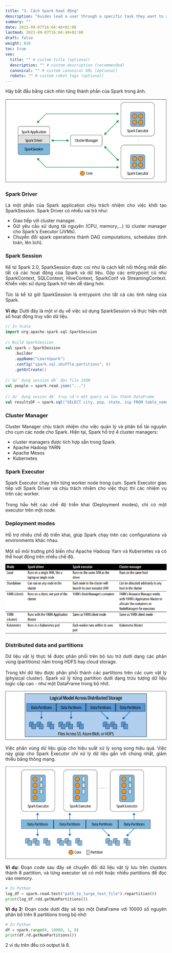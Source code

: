```yaml
---
title: "3. Cách Spark hoạt động"
description: "Guides lead a user through a specific task they want to accomplish, often with a sequence of steps."
summary: ""
date: 2023-09-07T16:04:48+02:00
lastmod: 2023-09-07T16:04:48+02:00
draft: false
weight: 810
toc: true
seo:
  title: "" # custom title (optional)
  description: "" # custom description (recommended)
  canonical: "" # custom canonical URL (optional)
  robots: "" # custom robot tags (optional)
---
```

<style>body {text-align: justify}</style>

Hãy bắt đầu bằng cách nhìn từng thành phần của Spark trong ảnh.
\
\
![Architecture](images/architecture.png)

### Spark Driver
Là một phần của Spark application chịu trách nhiệm cho việc khởi tạo SparkSession.
Spark Driver có nhiều vai trò như:
- Giao tiếp với cluster manager.
- Gửi yêu cầu sử dụng tài nguyên (CPU, memory,...) từ cluster manager cho Spark's Executor (JVMs).
- Chuyển đổi spark operations thành DAG computations, schedules (tính toán, lên lịch).

### Spark Session
Kể tử Spark 2.0, SparkSession được coi như là cách kết nối thống nhất đến tất cả các hoạt động của Spark và dữ liệu.
Gộp các entrypoint cũ như SparkContext, SQLContext, HiveContext, SparkConf và StreamingContext. Khiến việc sử dụng Spark trở nên dễ dàng hơn.
\
\
Tức là kể từ giờ SparkSession là entrypoint cho tất cả các tính năng của Spark.
\
\
**Ví dụ:** Dưới đây là một ví dụ về việc sử dụng SparkSession và thực hiện một số hoạt động truy vấn dữ liệu.

```scala
// In Scala
import org.apache.spark.sql.SparkSession

// Build SparkSession
val spark = SparkSession
    .builder
    .appName("LearnSpark")
    .config("spark.sql.shuffle.partitions", 6)
    .getOrCreate()

// Sử dụng session để đọc file JSON
val people = spark.read.json("...")

// Sử dụng sesion để truy vấn một query và lưu thành DataFrame
val resultsDF = spark.sql("SELECT city, pop, state, zip FROM table_name")
```

### Cluster Manager
Cluster Manager chịu trách nhiệm cho việc quản lý và phân bố tài nguyên cho cụm các node cho Spark.
Hiện tại, Spark hỗ trợ 4 cluster managers:
- cluster managers được tích hợp sẵn trong Spark.
- Apache Hadoop YARN
- Apache Mesos
- Kubernetes

### Spark Executor
Spark Executor chạy trên từng worker node trong cụm. Spark Executor giao tiếp với Spark Driver và chịu trách nhiệm cho việc thực thi các nhiệm vụ trên các worker.
\
\
Trong hầu hết các chế độ triển khai (Deployment modes), chỉ có một executor trên một node.

### Deployment modes
Hỗ trợ nhiều chế độ triển khai, giúp Spark chạy trên các configurations và environments khác nhau.
\
\
Một số môi trường phổ biến như Apache Hadoop Yarn và Kubernetes và có thể hoạt động trên nhiều chế độ.

![alt](images/deployments-mode.png)

### Distributed data and partitions

Dữ liệu vật lý thực tế được phân phối trên bộ lưu trữ dưới dạng các phân vùng (partitions) nằm trong HDFS hay cloud storage.
\
\
Trong khi dữ liệu được phân phối thành các partitions trên các cụm vật lý (physical cluster). Spark xử lý từng partition dưới dạng trừu tượng dữ liệu logic cấp cao - như một DataFrame trong bộ nhớ.

![alt](images/logical-model.png)

Việc phân vùng dữ liệu giúp cho hiệu suất xử lý song song hiệu quả.
Việc này giúp cho Spark Executor chỉ xử lý dữ liệu gần với chúng nhất, giảm thiểu băng thông mạng.

![alt](images/executor-in-a-partition.png)

**Ví dụ:** Đoạn code sau đây sẽ chuyển đổi dữ liệu vật lý lưu trên clusters thành 8 partition, và từng executor sẽ có một hoặc nhiều partitions để đọc vào memory.

```python
# In Python
log_df = spark.read.text("path_to_large_text_file").repartition(8)
print(log_df.rdd.getNumPartitions())
```

**Ví dụ 2:** Đoạn code dưới đây sẽ tạo một DataFrame với 10000 số nguyên phân bố trên 8 partitions trong bộ nhớ:
```python
# In Python
df = spark.range(0, 10000, 1, 8)
print(df.rđ.getNumPartitions())
```

2 ví dụ trên đều có output là 8.
